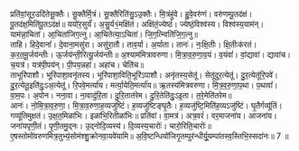 

  
प्रति॑वां॒सूर॒उदि॑तेसू॒क्तैः। सू॒क्तैर्मि॒त्रं। सू॒क्तैरिति॑सु॒ऽउ॒क्तैः। मि॒त्रंहु॑वे। हु॒वे॒वरु॑णं। वरु॑णम्पू॒तद॑क्षं। पू॒तद॑क्ष॒मिति॑पू॒तऽद॑क्षं॥ ययो॑र॒सुर्यं॑। अ॒सु॒र्य१॒॑मक्षि॑तं। अक्षि॑तं॒ज्येष्ठं॑। ज्येष्ठं॒विश्व॑स्य। विश्व॑स्य॒याम॑न्। याम॑न्ना॒चिता॑। आ॒चिता॑जिग॒त्नु। आ॒चितेत्या॒ऽचिता॑। जि॒ग॒त्न्विति॑जि॒ग॒त्नु॥  
ताहि। हिदे॒वानां॑। दे॒वाना॒मसु॑रा। असु॑रा॒तौ। ताव॒र्या। अ॒र्याता। तानः॑। नः॒क्षि॒तीः। क्षि॒तीःक॑रतं। क॒र॒त॒मू॒र्जय॑न्तीः। ऊ॒र्जय॑न्ती॒रित्यू॒र्जय॑न्तीः॥ अ॒श्याम॑मित्रावरुणा। मि॒त्रा॒व॒रु॒णा॒व॒यं। व॒यंवां॑। वां॒द्यावा॑। द्यावा॑च। च॒यत्र॑। यत्र॑पी॒पय॑न्। पी॒पय॒न्नहा॑। अहा॑च। चेति॑च॥  
ताभूरि॑पाशौ। भूरि॑पाशा॒वनृ॑तस्य। भूरि॑पाशा॒विति॒भूरि॑ऽपाशौ। अनृ॑तस्य॒सेतू॑। सेतू॑दुर॒त्येतू॑। दु॒र॒त्येतू॑रि॒पवे॑। दु॒र॒त्येतू॒इति॑दुः॒ऽअ॒त्येतू॑। रि॒पवे॒मर्त्या॑य। मर्त्या॒येति॒मर्त्या॑य॥ ऋ॒तस्य॑मित्रवरुणा। मि॒त्र॒व॒रु॒णा॒प॒था। प॒थावां॑। वा॒म॒पः। अ॒पोन। नना॒वा। ना॒वादु॑रि॒ता। दु॒रि॒तात॑रेम। दु॒रि॒तेति॑दुः॒ऽइ॒ता। त॒रे॒मेति॑तरेम॥  
आनः॑। नो॒मि॒त्रा॒व॒रु॒णा॒। मि॒त्रा॒व॒रुणा॒ह॒व्यजु॑ष्टिं। ह॒व्यजु॑ष्टिङ्घृ॒तैः। ह॒व्यजु॑ष्टि॒मिति॑ह॒व्यऽजु॑ष्टिं। घृ॒तैर्गव्यू॑तिं। गव्यू॑तिमुक्षतं। उ॒क्ष॒त॒मिळा॑भिः। इळा॑भि॒रितीळा॑भिः॥ प्रति॑वां। वा॒मत्र॑। अत्र॒वरं॑। वर॒माजना॑य। आजना॑य। जना॑यपृणी॒तं। पृ॒णी॒तमु॒द्नः। उ॒द्नोदि॒व्यस्य॑। दि॒व्यस्य॒चारोः॑। चारो॒रिति॒चारोः॑॥  
ए॒षस्तोमो॑वरुणमित्र॒तुभ्यं॒सोम॑श्शु॒क्रोनवा॒यवे॑यामि॥ अ॒वि॒ष्टन्धियो॑जिगृ॒तम्पुर॑न्धीर्यू॒यम्पा॑तस्व॒स्तिभि॒स्सदा॑नः॥ 7 ॥  
